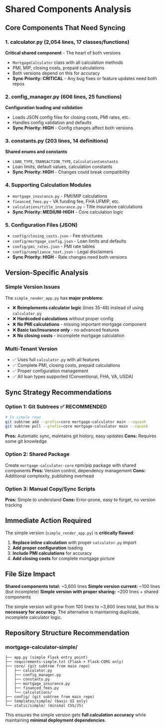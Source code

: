 # Shared Components Analysis

## Core Components That Need Syncing

### 1. **calculator.py** (2,054 lines, 17 classes/functions)
**Critical shared component** - The heart of both versions
- `MortgageCalculator` class with all calculation methods
- PMI, MIP, closing costs, prepaid calculations
- Both versions depend on this for accuracy
- **Sync Priority: CRITICAL** - Any bug fixes or feature updates need both repos

### 2. **config_manager.py** (606 lines, 25 functions)
**Configuration loading and validation**
- Loads JSON config files for closing costs, PMI rates, etc.
- Handles config validation and defaults
- **Sync Priority: HIGH** - Config changes affect both versions

### 3. **constants.py** (203 lines, 14 definitions)
**Shared enums and constants**
- `LOAN_TYPE`, `TRANSACTION_TYPE`, `CalculationConstants`
- Loan limits, default values, calculation constants
- **Sync Priority: HIGH** - Changes could break compatibility

### 4. **Supporting Calculation Modules**
- `mortgage_insurance.py` - PMI/MIP calculations
- `financed_fees.py` - VA funding fee, FHA UFMIP, etc.
- `calculations/title_insurance.py` - Title insurance calculations
- **Sync Priority: MEDIUM-HIGH** - Core calculation logic

### 5. **Configuration Files** (JSON)
- `config/closing_costs.json` - Fee structures
- `config/mortgage_config.json` - Loan limits and defaults
- `config/pmi_rates.json` - PMI rate tables
- `config/compliance_text.json` - Legal disclaimers
- **Sync Priority: HIGH** - Rate changes need both versions

## Version-Specific Analysis

### Simple Version Issues
The `simple_render_app.py` has **major problems**:
- ❌ **Reimplements calculator logic** (lines 35-48) instead of using `calculator.py`
- ❌ **Hardcoded calculations** without proper config
- ❌ **No PMI calculations** - missing important mortgage component
- ❌ **Basic tax/insurance only** - no advanced features
- ❌ **No closing costs** - incomplete mortgage calculation

### Multi-Tenant Version
- ✅ Uses full `calculator.py` with all features
- ✅ Complete PMI, closing costs, prepaid calculations
- ✅ Proper configuration management
- ✅ All loan types supported (Conventional, FHA, VA, USDA)

## Sync Strategy Recommendations

### Option 1: Git Subtrees ✅ **RECOMMENDED**
```bash
# In simple repo
git subtree add --prefix=core mortgage-calculator main --squash
git subtree pull --prefix=core mortgage-calculator main --squash
```
**Pros:** Automatic sync, maintains git history, easy updates
**Cons:** Requires some git knowledge

### Option 2: Shared Package
Create `mortgage-calculator-core` npm/pip package with shared components
**Pros:** Version control, dependency management
**Cons:** Additional complexity, publishing overhead

### Option 3: Manual Copy/Sync Scripts
**Pros:** Simple to understand
**Cons:** Error-prone, easy to forget, no version tracking

## Immediate Action Required

The simple version (`simple_render_app.py`) is **critically flawed**:

1. **Replace inline calculation** with proper `calculator.py` import
2. **Add proper configuration** loading
3. **Include PMI calculations** for accuracy
4. **Add closing costs** for complete mortgage picture

## File Size Impact

**Shared components total:** ~3,600 lines
**Simple version current:** ~100 lines (but incomplete)
**Simple version with proper sharing:** ~200 lines + shared components

The simple version will grow from 100 lines to ~3,800 lines total, but this is **necessary for accuracy**. The alternative is maintaining duplicate, incomplete calculator logic.

## Repository Structure Recommendation

### mortgage-calculator-simple/
```
├── app.py (simple Flask entry point)
├── requirements-simple.txt (Flask + Flask-CORS only)
├── core/ (git subtree from main repo)
│   ├── calculator.py
│   ├── config_manager.py
│   ├── constants.py
│   ├── mortgage_insurance.py
│   ├── financed_fees.py
│   └── calculations/
├── config/ (git subtree from main repo)
├── templates/simple/ (basic UI only)
└── static/simple/ (minimal CSS/JS)
```

This ensures the simple version gets **full calculation accuracy** while maintaining **minimal deployment dependencies**.
